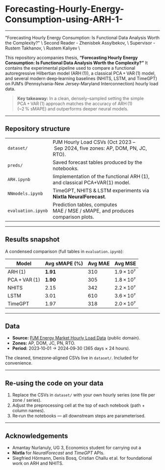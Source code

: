 # Forecasting-Hourly-Energy-Consumption-using-ARH-1-
---

"Forecasting Hourly Energy Consumption: Is Functional Data Analysis Worth the Complexity?" \\
Second Reader - Zhenisbek Assylbekov, \\
Supervisor - Rustem Takhanov, \\
Rustem Kaliyev \\


This repository accompanies thesis, **“Forecasting Hourly Energy Consumption: Is Functional Data Analysis Worth the Complexity?”** It contains the experimental pipeline used to compare a functional autoregressive Hilbertian model (ARH (1)), a classical PCA + VAR (1) model, and several modern deep‑learning baselines (NHITS, LSTM, and TimeGPT) on PJM’s (Pennsylvania-New Jersey-Maryland Interconnection) hourly load data.

> **Key takeaway:** In a clean, densely–sampled setting the simple PCA + VAR (1) approach matches the accuracy of ARH (1) (\~2 % sMAPE) and outperforms deeper neural models.

---

## Repository structure

|                       |                                                                                    |
| --------------------- | ---------------------------------------------------------------------------------- |
| `dataset/`            | PJM Hourly Load CSVs (Oct 2023 – Sep 2024, five zones: AP, DOM, PN, JC, RTO).      |
| `preds/`              | Saved forecast tables produced by the notebooks.                                   |
| `ARH.ipynb`           | Iimplementation of the functional ARH (1), and classical PCA+VAR(1) model.         |
| `NNmodels.ipynb`      | TimeGPT, NHITS & LSTM experiments via **Nixtla NeuralForecast**.                   |
| `evaluation.ipynb`    | Prediction tables, computes MAE / MSE / sMAPE, and produces comparison plots.      |


---

## Results snapshot

A condensed comparison (full tables in `evaluation.ipynb`):

| Model         | Avg sMAPE (%) | Avg MAE | Avg MSE   |
| ------------- | ------------- | ------- | --------- |
| ARH (1)       | **1.91**      | 310     | 1.9 × 10⁷ |
| PCA + VAR (1) | **1.90**      | 305     | 1.8 × 10⁷ |
| NHITS         | 2.15          | 342     | 2.2 × 10⁷ |
| LSTM          | 3.01          | 610     | 3.6 × 10⁷ |
| TimeGPT       | 1.97          | 318     | 2.0 × 10⁷ |

---

## Data

* **Source:** [PJM Energy Market Hourly Load Data](https://github.com/Nixtla/transfer-learning-time-series/blob/main/datasets/pjm_in_zone.csv) (public domain).
* **Zones:** AP, DOM, JC, PN, RTO.
* **Period:** 2023‑10‑01 → 2024‑09‑30 (365 days × 24 hours).

The cleaned, timezone‑aligned CSVs live in `dataset/`. Included for convenience.

---

## Re‑using the code on your data

1. Replace the CSVs in `dataset/` with your own hourly series (one file per zone / series).
2. Adjust the preprocessing cell at the top of each notebook (path + column names).
3. Re‑run the notebooks — all downstream steps are parameterised.

---


## Acknowledgements

* Amantay Nurlanuly, UG 3, Economics student for carrying out a
* **Nixtla** for *NeuralForecast* and *TimeGPT* APIs.
* Siegfried Hörmann, Denis Bosq, Cristian Challu et al. for foundational work on ARH and NHITS.

